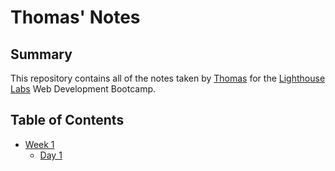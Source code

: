 # Thomas' Notes

## Summary

This repository contains all of the notes taken by [Thomas](https://github.com/cilantrodreams) for the [Lighthouse Labs](https://www.lighthouselabs.ca/) Web Development Bootcamp.

## Table of Contents
* [Week 1](/Week_1)
  * [Day 1](/Week_1/Day_1)